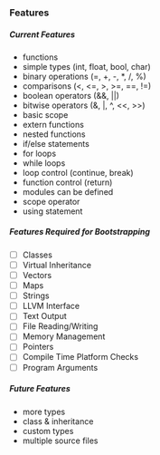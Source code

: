 ### Features

##### Current Features
- functions
- simple types (int, float, bool, char)
- binary operations (=, +, -, *, /, %)
- comparisons (<, <=, >, >=, ==, !=)
- boolean operators (&&, ||)
- bitwise operators (&, |, ^, <<, >>)
- basic scope
- extern functions
- nested functions
- if/else statements
- for loops
- while loops
- loop control (continue, break)
- function control (return)
- modules can be defined
- scope operator
- using statement


##### Features Required for Bootstrapping
- [ ] Classes
- [ ] Virtual Inheritance
- [ ] Vectors
- [ ] Maps
- [ ] Strings
- [ ] LLVM Interface
- [ ] Text Output
- [ ] File Reading/Writing
- [ ] Memory Management
- [ ] Pointers
- [ ] Compile Time Platform Checks
- [ ] Program Arguments

##### Future Features
- more types
- class & inheritance
- custom types
- multiple source files

